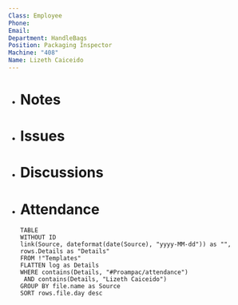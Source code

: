 ```yaml
---
Class: Employee
Phone: 
Email: 
Department: HandleBags
Position: Packaging Inspector
Machine: "408"
Name: Lizeth Caiceido
---
```

- # Notes
- # Issues
- # Discussions
- # Attendance
  
  ```dataview
  TABLE
  WITHOUT ID
  link(Source, dateformat(date(Source), "yyyy-MM-dd")) as "",
  rows.Details as "Details"
  FROM !"Templates"
  FLATTEN log as Details
  WHERE contains(Details, "#Proampac/attendance")
   AND contains(Details, "Lizeth Caiceido")
  GROUP BY file.name as Source
  SORT rows.file.day desc
  ```